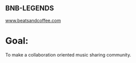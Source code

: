## BNB-LEGENDS 
www.beatsandcoffee.com
# Goal:
To make a collaboration oriented music sharing community. 
